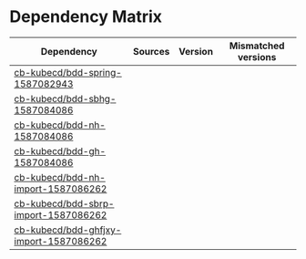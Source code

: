 # Dependency Matrix

Dependency | Sources | Version | Mismatched versions
---------- | ------- | ------- | -------------------
[cb-kubecd/bdd-spring-1587082943](https://github.com/cb-kubecd/bdd-spring-1587082943.git) |  | []() | 
[cb-kubecd/bdd-sbhg-1587084086](https://github.com/cb-kubecd/bdd-sbhg-1587084086.git) |  | []() | 
[cb-kubecd/bdd-nh-1587084086](https://github.com/cb-kubecd/bdd-nh-1587084086.git) |  | []() | 
[cb-kubecd/bdd-gh-1587084086](https://github.com/cb-kubecd/bdd-gh-1587084086.git) |  | []() | 
[cb-kubecd/bdd-nh-import-1587086262](https://github.com/cb-kubecd/bdd-nh-import-1587086262.git) |  | []() | 
[cb-kubecd/bdd-sbrp-import-1587086262](https://github.com/cb-kubecd/bdd-sbrp-import-1587086262.git) |  | []() | 
[cb-kubecd/bdd-ghfjxy-import-1587086262](https://github.com/cb-kubecd/bdd-ghfjxy-import-1587086262.git) |  | []() | 
